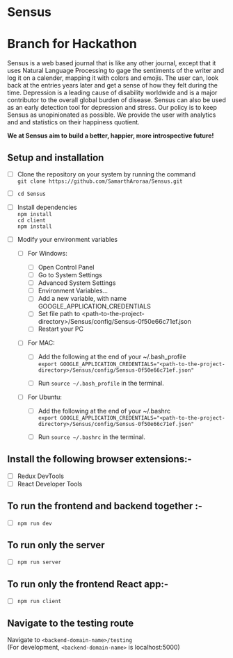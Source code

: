 # Sensus
# Branch for Hackathon
Sensus is a web based journal that is like any other journal, except that it uses Natural Language Processing to gage the sentiments of the writer and log it on a calender, mapping it with colors and emojis. The user can, look back at the entries years later and get a sense of how they felt during the time.
Depression is a leading cause of disability worldwide and is a major contributor to the overall global burden of disease. Sensus can also be used as an early detection tool for depression and stress.
Our policy is to keep Sensus as unopinionated as possible. We provide the user with analytics and and statistics on their happiness quotient.

**We at Sensus aim to build a better, happier, more introspective future!**

## Setup and installation

- [ ] Clone the repository on your system by running the command <br/>
      `git clone https://github.com/SamarthAroraa/Sensus.git`

- [ ] `cd Sensus`

- [ ] Install dependencies <br/>
      `npm install` <br/>
      `cd client` <br/>
      `npm install`

- [ ] Modify your environment variables

  - [ ] For Windows:

    - [ ] Open Control Panel
    - [ ] Go to System Settings
    - [ ] Advanced System Settings
    - [ ] Environment Variables...
    - [ ] Add a new variable, with name GOOGLE_APPLICATION_CREDENTIALS
    - [ ] Set file path to \<path-to-the-project-directory\>/Sensus/config/Sensus-0f50e66c71ef.json
    - [ ] Restart your PC

  - [ ] For MAC:

    - [ ] Add the following at the end of your ~/.bash_profile<br/> `export GOOGLE_APPLICATION_CREDENTIALS="<path-to-the-project-directory>/Sensus/config/Sensus-0f50e66c71ef.json"`

    - [ ] Run `source ~/.bash_profile` in the terminal.

  - [ ] For Ubuntu:

    - [ ] Add the following at the end of your ~/.bashrc<br/> `export GOOGLE_APPLICATION_CREDENTIALS="<path-to-the-project-directory>/Sensus/config/Sensus-0f50e66c71ef.json"`

    - [ ] Run `source ~/.bashrc` in the terminal.
    
    
## Install the following browser extensions:-
- [ ] Redux DevTools
- [ ] React Developer Tools

## To run the frontend and backend together :-

- [ ] `npm run dev`

## To run only the server

- [ ] `npm run server`

## To run only the frontend React app:-

- [ ] `npm run client`

## Navigate to the testing route

Navigate to
`<backend-domain-name>/testing` <br/>
(For development, `<backend-domain-name>` is localhost:5000)
